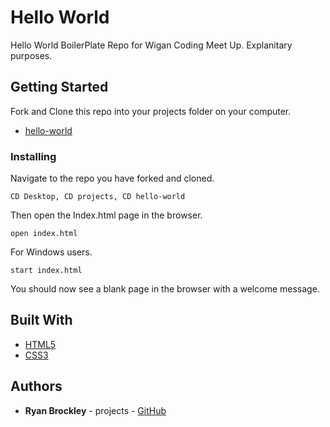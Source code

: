 # Hello World

Hello World BoilerPlate Repo for Wigan Coding Meet Up. Explanitary purposes.

## Getting Started

 Fork and Clone this repo into your projects folder on your computer.

* [hello-world](https://github.com/Wigan-Coding-Meet-Up/hello-world.git)

### Installing

Navigate to the repo you have forked and cloned.

```
CD Desktop, CD projects, CD hello-world
```

Then open the Index.html page in the browser.

```
open index.html
```

For Windows users.

```
start index.html
```

You should now see a blank page in the browser with a welcome message.

## Built With

* [HTML5](https://developer.mozilla.org/en-US/docs/Web/Guide/HTML/HTML5) 
* [CSS3](https://developer.mozilla.org/en-US/docs/Web/CSS/CSS3) 

## Authors

* **Ryan Brockley** - projects - [GitHub](https://github.com/RyBrockers)

